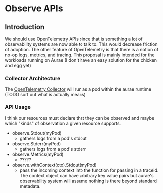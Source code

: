 # Observe APIs

## Introduction

We should use OpenTelemetry APIs since that is something a lot of observability systems are now able to talk to. This
would decrease friction of adoption. The other feature of OpenTelemetry is that there is a notion of no-op logs,
metrics, and tracing. This proposal is mainly intended for the workloads running on Aurae (I don't have an easy solution
for the chicken and egg yet)

### Collector Architecture

The [OpenTelemetry Collector](https://opentelemetry.io/docs/collector/) will run as a pod within the aurae runtime (TODO sort out what is actually means)

### API Usage

I think our resources must declare that they can be observed and maybe which "kinds" of observation a given resource
supports.

- observe.Stdout(myPod)
  - gathers logs from a pod's stdout
- observe.Stderr(myPod)
  - gathers logs from a pod's stderr
- observe.Metrics(myPod)
  - ?????
- observe.withContext(ctx).Stdout(myPod)
  - pass the incoming context into the function for passing in a traceid. The context object can have arbitrary key
    value pairs but aurae's observability system will assume nothing is there beyond standard metadata.
